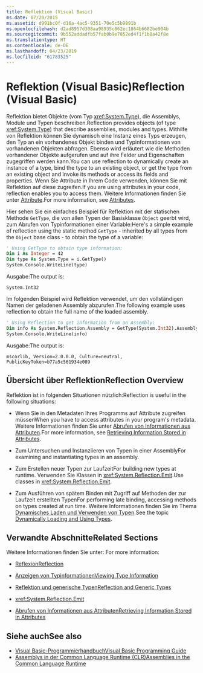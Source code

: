 ```yaml
---
title: Reflektion (Visual Basic)
ms.date: 07/20/2015
ms.assetid: d991bc0f-d16a-4ac5-9351-70e5c5b9891b
ms.openlocfilehash: d2ad8957d308aa98935c862ec1864b6682be904b
ms.sourcegitcommit: 9b552addadfb57fab0b9e7852ed4f1f1b8a42f8e
ms.translationtype: HT
ms.contentlocale: de-DE
ms.lasthandoff: 04/23/2019
ms.locfileid: "61783525"
---
```

# <a name="reflection-visual-basic"></a><span data-ttu-id="b14fc-102">Reflektion (Visual Basic)</span><span class="sxs-lookup"><span data-stu-id="b14fc-102">Reflection (Visual Basic)</span></span>
<span data-ttu-id="b14fc-103">Reflektion bietet Objekte (vom Typ <xref:System.Type>), die Assemblys, Module und Typen beschreiben.</span><span class="sxs-lookup"><span data-stu-id="b14fc-103">Reflection provides objects (of type <xref:System.Type>) that describe assemblies, modules and types.</span></span> <span data-ttu-id="b14fc-104">Mithilfe von Reflektion können Sie dynamisch eine Instanz eines Typs erzeugen, den Typ an ein vorhandenes Objekt binden und Typinformationen von vorhandenen Objekten abfragen. Ebenso wird erläutert wie die Methoden vorhandener Objekte aufgerufen und auf ihre Felder und Eigenschaften zugegriffen werden kann.</span><span class="sxs-lookup"><span data-stu-id="b14fc-104">You can use reflection to dynamically create an instance of a type, bind the type to an existing object, or get the type from an existing object and invoke its methods or access its fields and properties.</span></span> <span data-ttu-id="b14fc-105">Wenn Sie Attribute in Ihrem Code verwenden, können Sie mit Reflektion auf diese zugreifen.</span><span class="sxs-lookup"><span data-stu-id="b14fc-105">If you are using attributes in your code, reflection enables you to access them.</span></span> <span data-ttu-id="b14fc-106">Weitere Informationen finden Sie unter [Attribute](../../../standard/attributes/index.md).</span><span class="sxs-lookup"><span data-stu-id="b14fc-106">For more information, see [Attributes](../../../standard/attributes/index.md).</span></span>  
  
 <span data-ttu-id="b14fc-107">Hier sehen Sie ein einfaches Beispiel für Reflektion mit der statischen Methode `GetType`, die von allen Typen der Basisklasse `Object` geerbt wird, zum Abrufen von Typinformationen einer Variable:</span><span class="sxs-lookup"><span data-stu-id="b14fc-107">Here's a simple example of reflection using the static method `GetType` - inherited by all types from the `Object` base class - to obtain the type of a variable:</span></span>  
  
```vb  
' Using GetType to obtain type information:  
Dim i As Integer = 42  
Dim type As System.Type = i.GetType()  
System.Console.WriteLine(type)  
```  
  
 <span data-ttu-id="b14fc-108">Ausgabe:</span><span class="sxs-lookup"><span data-stu-id="b14fc-108">The output is:</span></span>  
  
 `System.Int32`  
  
 <span data-ttu-id="b14fc-109">Im folgenden Beispiel wird Reflektion verwendet, um den vollständigen Namen der geladenen Assembly abzurufen.</span><span class="sxs-lookup"><span data-stu-id="b14fc-109">The following example uses reflection to obtain the full name of the loaded assembly.</span></span>  
  
```vb  
' Using Reflection to get information from an Assembly:  
Dim info As System.Reflection.Assembly = GetType(System.Int32).Assembly  
System.Console.WriteLine(info)  
```  
  
 <span data-ttu-id="b14fc-110">Ausgabe:</span><span class="sxs-lookup"><span data-stu-id="b14fc-110">The output is:</span></span>  
  
 `mscorlib, Version=2.0.0.0, Culture=neutral, PublicKeyToken=b77a5c561934e089`  
  
## <a name="reflection-overview"></a><span data-ttu-id="b14fc-111">Übersicht über Reflektion</span><span class="sxs-lookup"><span data-stu-id="b14fc-111">Reflection Overview</span></span>  
 <span data-ttu-id="b14fc-112">Reflektion ist in folgenden Situationen nützlich:</span><span class="sxs-lookup"><span data-stu-id="b14fc-112">Reflection is useful in the following situations:</span></span>  
  
- <span data-ttu-id="b14fc-113">Wenn Sie in den Metadaten Ihres Programms auf Attribute zugreifen müssen</span><span class="sxs-lookup"><span data-stu-id="b14fc-113">When you have to access attributes in your program's metadata.</span></span> <span data-ttu-id="b14fc-114">Weitere Informationen finden Sie unter [Abrufen von Informationen aus Attributen](../../../standard/attributes/retrieving-information-stored-in-attributes.md).</span><span class="sxs-lookup"><span data-stu-id="b14fc-114">For more information, see [Retrieving Information Stored in Attributes](../../../standard/attributes/retrieving-information-stored-in-attributes.md).</span></span>  
  
- <span data-ttu-id="b14fc-115">Zum Untersuchen und Instanziieren von Typen in einer Assembly</span><span class="sxs-lookup"><span data-stu-id="b14fc-115">For examining and instantiating types in an assembly.</span></span>  
  
- <span data-ttu-id="b14fc-116">Zum Erstellen neuer Typen zur Laufzeit</span><span class="sxs-lookup"><span data-stu-id="b14fc-116">For building new types at runtime.</span></span> <span data-ttu-id="b14fc-117">Verwenden Sie Klassen in <xref:System.Reflection.Emit>.</span><span class="sxs-lookup"><span data-stu-id="b14fc-117">Use classes in <xref:System.Reflection.Emit>.</span></span>  
  
- <span data-ttu-id="b14fc-118">Zum Ausführen von spätem Binden mit Zugriff auf Methoden der zur Laufzeit erstellten Typen</span><span class="sxs-lookup"><span data-stu-id="b14fc-118">For performing late binding, accessing methods on types created at run time.</span></span> <span data-ttu-id="b14fc-119">Weitere Informationen finden Sie im Thema [Dynamisches Laden und Verwenden von Typen](../../../framework/reflection-and-codedom/dynamically-loading-and-using-types.md).</span><span class="sxs-lookup"><span data-stu-id="b14fc-119">See the topic [Dynamically Loading and Using Types](../../../framework/reflection-and-codedom/dynamically-loading-and-using-types.md).</span></span>  
  
## <a name="related-sections"></a><span data-ttu-id="b14fc-120">Verwandte Abschnitte</span><span class="sxs-lookup"><span data-stu-id="b14fc-120">Related Sections</span></span>  
 <span data-ttu-id="b14fc-121">Weitere Informationen finden Sie unter: </span><span class="sxs-lookup"><span data-stu-id="b14fc-121">For more information:</span></span>  
  
- [<span data-ttu-id="b14fc-122">Reflexion</span><span class="sxs-lookup"><span data-stu-id="b14fc-122">Reflection</span></span>](../../../framework/reflection-and-codedom/reflection.md)  
  
- [<span data-ttu-id="b14fc-123">Anzeigen von Typinformationen</span><span class="sxs-lookup"><span data-stu-id="b14fc-123">Viewing Type Information</span></span>](../../../framework/reflection-and-codedom/viewing-type-information.md)  
  
- [<span data-ttu-id="b14fc-124">Reflektion und generische Typen</span><span class="sxs-lookup"><span data-stu-id="b14fc-124">Reflection and Generic Types</span></span>](../../../framework/reflection-and-codedom/reflection-and-generic-types.md)  
  
- <xref:System.Reflection.Emit>  
  
- [<span data-ttu-id="b14fc-125">Abrufen von Informationen aus Attributen</span><span class="sxs-lookup"><span data-stu-id="b14fc-125">Retrieving Information Stored in Attributes</span></span>](../../../standard/attributes/retrieving-information-stored-in-attributes.md)  
  
## <a name="see-also"></a><span data-ttu-id="b14fc-126">Siehe auch</span><span class="sxs-lookup"><span data-stu-id="b14fc-126">See also</span></span>

- [<span data-ttu-id="b14fc-127">Visual Basic-Programmierhandbuch</span><span class="sxs-lookup"><span data-stu-id="b14fc-127">Visual Basic Programming Guide</span></span>](../../../visual-basic/programming-guide/index.md)
- [<span data-ttu-id="b14fc-128">Assemblys in der Common Language Runtime (CLR)</span><span class="sxs-lookup"><span data-stu-id="b14fc-128">Assemblies in the Common Language Runtime</span></span>](../../../framework/app-domains/assemblies-in-the-common-language-runtime.md)
